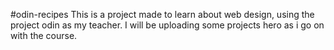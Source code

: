 #odin-recipes
This is a project made to learn about web design, using the project odin as my teacher. I will be uploading some projects hero as i go on with the course.